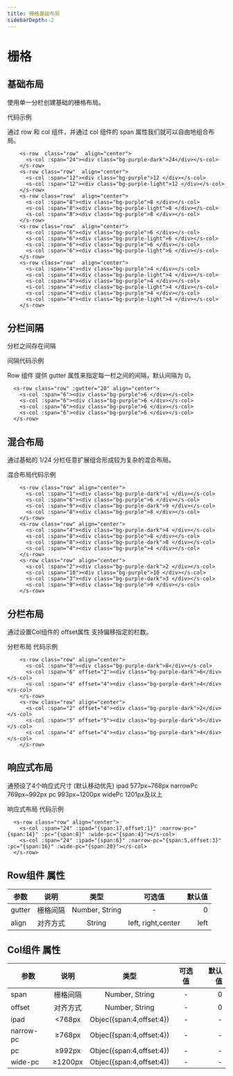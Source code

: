 ```yaml
---
title: 栅格基础布局
sidebarDepth: 2
---
```


# 栅格

## 基础布局

使用单一分栏创建基础的栅格布局。
    <ClientOnly>
    <grid-demo></grid-demo>
    </ClientOnly>


代码示例

通过 row 和 col 组件，并通过 col 组件的 span 属性我们就可以自由地组合布局。

```
    <s-row  class="row"  align="center">
      <s-col :span="24"><div class="bg-purple-dark">24</div></s-col>
    </s-row>
    <s-row class="row"  align="center">
      <s-col :span="12"><div class="bg-purple">12 </div></s-col>
      <s-col :span="12"><div class="bg-purple-light">12 </div></s-col>
    </s-row>
    <s-row class="row"  align="center">
      <s-col :span="8"><div class="bg-purple">8 </div></s-col>
      <s-col :span="8"><div class="bg-purple-light">8 </div></s-col>
      <s-col :span="8"><div class="bg-purple">8 </div></s-col>
    </s-row>
    <s-row class="row"  align="center">
      <s-col :span="6"><div class="bg-purple">6 </div></s-col>
      <s-col :span="6"><div class="bg-purple-light">6 </div></s-col>
      <s-col :span="6"><div class="bg-purple">6 </div></s-col>
      <s-col :span="6"><div class="bg-purple-light">6 </div></s-col>
    </s-row>
    <s-row class="row"  align="center">
      <s-col :span="4"><div class="bg-purple">4 </div></s-col>
      <s-col :span="4"><div class="bg-purple-light">4 </div></s-col>
      <s-col :span="4"><div class="bg-purple">4 </div></s-col>
      <s-col :span="4"><div class="bg-purple-light">4 </div></s-col>
      <s-col :span="4"><div class="bg-purple">4 </div></s-col>
      <s-col :span="4"><div class="bg-purple-light">4 </div></s-col>
    </s-row>
```

## 分栏间隔

分栏之间存在间隔
    <ClientOnly>
        <grid-gutter-demo></grid-gutter-demo>
    </ClientOnly>



间隔代码示例

Row 组件 提供 gutter 属性来指定每一栏之间的间隔，默认间隔为 0。

```
  <s-row class="row" :gutter="20" align="center">
    <s-col :span="6"><div class="bg-purple">6 </div></s-col>
    <s-col :span="6"><div class="bg-purple">6 </div></s-col>
    <s-col :span="6"><div class="bg-purple">6 </div></s-col>
    <s-col :span="6"><div class="bg-purple">6 </div></s-col>
  </s-row>
```

## 混合布局

通过基础的 1/24 分栏任意扩展组合形成较为复杂的混合布局。

<ClientOnly>
    <grid-mix-demo></grid-mix-demo>
</ClientOnly>


混合布局代码示例

```
    <s-row class="row" align="center">
      <s-col :span="1"><div class="bg-purple-dark">1 </div></s-col>
      <s-col :span="6"><div class="bg-purple">6 </div></s-col>
      <s-col :span="9"><div class="bg-purple-dark">9 </div></s-col>
      <s-col :span="8"><div class="bg-purple">8 </div></s-col>
    </s-row>
    <s-row class="row" align="center">
      <s-col :span="4"><div class="bg-purple-dark">4 </div></s-col>
      <s-col :span="8"><div class="bg-purple">8 </div></s-col>
      <s-col :span="8"><div class="bg-purple-dark">8 </div></s-col>
      <s-col :span="4"><div class="bg-purple">4 </div></s-col>
    </s-row>
    <s-row class="row" align="center">
      <s-col :span="2"><div class="bg-purple-dark">2 </div></s-col>
      <s-col :span="10"><div class="bg-purple">10 </div></s-col>
      <s-col :span="3"><div class="bg-purple-dark">3 </div></s-col>
      <s-col :span="9"><div class="bg-purple">9 </div></s-col>
    </s-row>
```

## 分栏布局

通过设置Col组件的 offset属性 支持偏移指定的栏数。
<ClientOnly>
    <grid-offset-demo></grid-offset-demo>
</ClientOnly>


分栏布局 代码示例

```
    <s-row class="row" align="center">
      <s-col :span="8"><div class="bg-purple-dark">8</div></s-col>
      <s-col :span="6" offset="2"><div class="bg-purple-dark">6</div> </s-col>
      <s-col :span="4" offset="4"><div class="bg-purple-dark">4</div></s-col>
    </s-row>
    <s-row class="row" align="center">
      <s-col :span="2" offset="4"><div class="bg-purple-dark">2</div></s-col>
      <s-col :span="5" offset="5"><div class="bg-purple-dark">5</div></s-col>
      <s-col :span="4" offset="4"><div class="bg-purple-dark">4</div></s-col>
    </s-row>

```

## 响应式布局

通预设了4个响应式尺寸 (默认移动优先)
ipad 577px~768px
narrowPc 769px~992px
pc  993px~1200px
widePc 1201px及以上

<ClientOnly>
    <grid-res-demo></grid-res-demo>
</ClientOnly>


响应式布局 代码示例

```
  <s-row class="row" align="center">
    <s-col :span="24" :ipad="{span:17,offset:1}" :narrow-pc="{span:14}" :pc="{span:8}" :wide-pc="{span:4}"></s-col>
    <s-col :span="24" :ipad="{span:6}" :narrow-pc="{span:5,offset:3}" :pc="{span:16}" :wide-pc="{span:20}"></s-col>
  </s-row>
```

## Row组件 属性
参数 | 说明 |   类型   |   可选值    | 默认值
--|:--:|:--:|:--:|--:
gutter|栅格间隔 |Number, String|-|0
align |对齐方式| String|left, right,center|left

## Col组件 属性
参数 | 说明 |   类型   |   可选值    | 默认值
--|:--:|:--:|:--:|--:
span|栅格间隔 |Number, String|-|0
offset |对齐方式| Number, String|-|0
ipad |<768px| Objec({span:4,offset:4})|-|-
narrow-pc |≥768px| Objec({span:4,offset:4})|-|-
pc |≥992px| Objec({span:4,offset:4})|-|-
wide-pc |≥1200px| Objec({span:4,offset:4})|-|-








